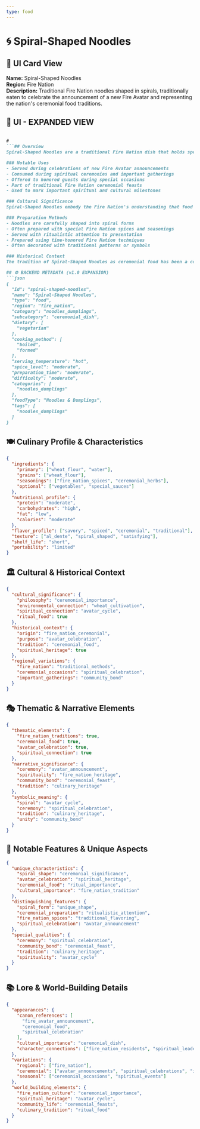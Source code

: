 ```yaml
---
type: food
---
```


# 🌀 Spiral-Shaped Noodles

## 🎴 UI Card View

**Name:** Spiral-Shaped Noodles  
**Region:** Fire Nation  
**Description:** Traditional Fire Nation noodles shaped in spirals, traditionally eaten to celebrate the announcement of a new Fire Avatar and representing the nation's ceremonial food traditions.

## 📖 UI - EXPANDED VIEW

```md

#
```## Overview
Spiral-Shaped Noodles are a traditional Fire Nation dish that holds special ceremonial significance in the nation's culture. These uniquely shaped noodles are traditionally consumed to celebrate the announcement of a new Fire Avatar, representing the Fire Nation's deep connection to their spiritual heritage and their understanding that food can be a powerful medium for honoring significant moments. The spiral shape symbolizes the cyclical nature of the Avatar cycle and the continuous flow of firebending energy throughout the world.

### Notable Uses
- Served during celebrations of new Fire Avatar announcements
- Consumed during spiritual ceremonies and important gatherings
- Offered to honored guests during special occasions
- Part of traditional Fire Nation ceremonial feasts
- Used to mark important spiritual and cultural milestones

### Cultural Significance
Spiral-Shaped Noodles embody the Fire Nation's understanding that food can be both nourishment and spiritual offering. The ceremonial nature of this dish reflects their belief that important occasions deserve special food prepared with care and respect. The spiral shape represents their connection to the Avatar cycle and their understanding that ceremonial foods help create the sacred atmosphere necessary for important spiritual and cultural events.

### Preparation Methods
- Noodles are carefully shaped into spiral forms
- Often prepared with special Fire Nation spices and seasonings
- Served with ritualistic attention to presentation
- Prepared using time-honored Fire Nation techniques
- Often decorated with traditional patterns or symbols

### Historical Context
The tradition of Spiral-Shaped Noodles as ceremonial food has been a cornerstone of Fire Nation culture for generations, developed as a way to honor the announcement of new Fire Avatars and celebrate the nation's spiritual heritage. This dish represents the Fire Nation's understanding that food preparation can be a form of spiritual practice and that ceremonial meals help strengthen community bonds and cultural identity. The tradition continues to be a vital part of Fire Nation ceremonial life.

## ⚙️ BACKEND METADATA (v1.0 EXPANSION)
```json
{
  "id": "spiral-shaped-noodles",
  "name": "Spiral-Shaped Noodles",
  "type": "food",
  "region": "fire_nation",
  "category": "noodles_dumplings",
  "subcategory": "ceremonial_dish",
  "dietary": [
    "vegetarian"
  ],
  "cooking_method": [
    "boiled",
    "formed"
  ],
  "serving_temperature": "hot",
  "spice_level": "moderate",
  "preparation_time": "moderate",
  "difficulty": "moderate",
  "categories": [
    "noodles_dumplings"
  ],
  "foodType": "Noodles & Dumplings",
  "tags": [
    "noodles_dumplings"
  ]
}
```

## 🍽️ Culinary Profile & Characteristics
```json
{
  "ingredients": {
    "primary": ["wheat_flour", "water"],
    "grains": ["wheat_flour"],
    "seasonings": ["fire_nation_spices", "ceremonial_herbs"],
    "optional": ["vegetables", "special_sauces"]
  },
  "nutritional_profile": {
    "protein": "moderate",
    "carbohydrates": "high",
    "fat": "low",
    "calories": "moderate"
  },
  "flavor_profile": ["savory", "spiced", "ceremonial", "traditional"],
  "texture": ["al_dente", "spiral_shaped", "satisfying"],
  "shelf_life": "short",
  "portability": "limited"
}
```

## 🏛️ Cultural & Historical Context
```json
{
  "cultural_significance": {
    "philosophy": "ceremonial_importance",
    "environmental_connection": "wheat_cultivation",
    "spiritual_connection": "avatar_cycle",
    "ritual_food": true
  },
  "historical_context": {
    "origin": "fire_nation_ceremonial",
    "purpose": "avatar_celebration",
    "tradition": "ceremonial_food",
    "spiritual_heritage": true
  },
  "regional_variations": {
    "fire_nation": "traditional_methods",
    "ceremonial_occasions": "spiritual_celebration",
    "important_gatherings": "community_bond"
  }
}
```

## 🎭 Thematic & Narrative Elements
```json
{
  "thematic_elements": {
    "fire_nation_traditions": true,
    "ceremonial_food": true,
    "avatar_celebration": true,
    "spiritual_connection": true
  },
  "narrative_significance": {
    "ceremony": "avatar_announcement",
    "spirituality": "fire_nation_heritage",
    "community_bond": "ceremonial_feast",
    "tradition": "culinary_heritage"
  },
  "symbolic_meaning": {
    "spiral": "avatar_cycle",
    "ceremony": "spiritual_celebration",
    "tradition": "culinary_heritage",
    "unity": "community_bond"
  }
}
```

## 🌟 Notable Features & Unique Aspects
```json
{
  "unique_characteristics": {
    "spiral_shape": "ceremonial_significance",
    "avatar_celebration": "spiritual_heritage",
    "ceremonial_food": "ritual_importance",
    "cultural_importance": "fire_nation_tradition"
  },
  "distinguishing_features": {
    "spiral_form": "unique_shape",
    "ceremonial_preparation": "ritualistic_attention",
    "fire_nation_spices": "traditional_flavoring",
    "spiritual_celebration": "avatar_announcement"
  },
  "special_qualities": {
    "ceremony": "spiritual_celebration",
    "community_bond": "ceremonial_feast",
    "tradition": "culinary_heritage",
    "spirituality": "avatar_cycle"
  }
}
```

## 📚 Lore & World-Building Details
```json
{
  "appearances": {
    "canon_references": [
      "fire_avatar_announcement",
      "ceremonial_food",
      "spiritual_celebration"
    ],
    "cultural_importance": "ceremonial_dish",
    "character_connections": ["fire_nation_residents", "spiritual_leaders"]
  },
  "variations": {
    "regional": ["fire_nation"],
    "ceremonial": ["avatar_announcements", "spiritual_celebrations", "important_gatherings"],
    "seasonal": ["ceremonial_occasions", "spiritual_events"]
  },
  "world_building_elements": {
    "fire_nation_culture": "ceremonial_importance",
    "spiritual_heritage": "avatar_cycle",
    "community_life": "ceremonial_feasts",
    "culinary_tradition": "ritual_food"
  }
}
```
